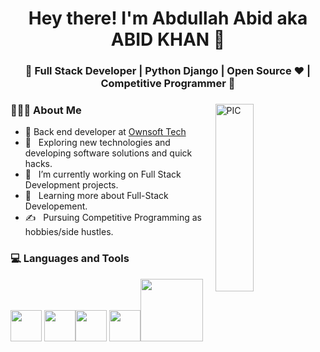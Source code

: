 <h1 align="center">Hey there! I'm Abdullah Abid aka ABID KHAN 👋 </h1>
<h3 align="center">🚀 Full Stack Developer | Python Django | Open Source ♥ | Competitive Programmer  🚀</h3>
<div>
<img width = "35%" align="right" alt="PIC" height="300px" src="https://img.freepik.com/free-photo/rear-view-progr…cfe6cd66e5f1ba44785881fa0aa258342daa9e90e793b86d3" />
<div align="left"> 
  <h3> 👨🏻‍💻 About Me </h3>
  
  - 🌳 Back end developer at [Ownsoft Tech](https://github.com/OwnSoft-Tech)
  - 🤔 &nbsp; Exploring new technologies and developing software solutions and quick hacks.
  - 💼 &nbsp; I’m currently working on Full Stack Development projects.
  - 🌱 &nbsp; Learning more about Full-Stack Developement.
  - ✍️ &nbsp; Pursuing Competitive Programming as hobbies/side hustles.  
</div> 
</div>

<div>
  <h3> 💻 Languages and Tools </h3>
  <p>
   <img src="https://i.giphy.com/media/LMt9638dO8dftAjtco/200.webp"   width="50">
   <img src="https://media3.giphy.com/media/ln7z2eWriiQAllfVcn/200w.webp" width="50"><img src="https://i.giphy.com/media/eNAsjO55tPbgaor7ma/200w.webp" width="50">
    <img src="https://i.giphy.com/media/IdyAQJVN2kVPNUrojM/200.webp" width="50"><img src="https://media.giphy.com/media/kH1DBkPNyZPOk0BxrM/giphy.gif" width="100">
  <p>
</div> 
